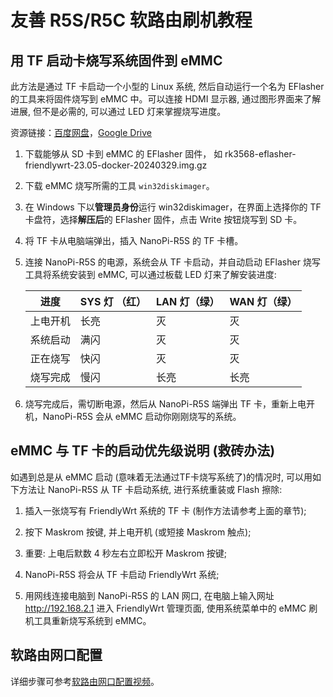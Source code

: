 # 友善 R5S/R5C 软路由刷机教程

## 用 TF 启动卡烧写系统固件到 eMMC

此方法是通过 TF 卡启动一个小型的 Linux 系统, 然后自动运行一个名为 EFlasher 的工具来将固件烧写到 eMMC 中。可以连接 HDMI 显示器, 通过图形界面来了解进展, 但不是必需的, 可以通过 LED 灯来掌握烧写进度。

资源链接：[百度网盘](https://pan.baidu.com/s/1VEFUSDJ7s5qVpBl-8sjtkg?pwd=dtdo#list/path=%2F)，[Google Drive](https://drive.google.com/drive/folders/1yWLtwCesnHfoM8DG7NgJ4jZrjRSI-dQs)

1. 下载能够从 SD 卡到 eMMC 的 EFlasher 固件， 如 rk3568-eflasher-friendlywrt-23.05-docker-20240329.img.gz

2. 下载 eMMC 烧写所需的工具 `win32diskimager`。

3. 在 Windows 下以**管理员身份**运行 win32diskimager，在界面上选择你的 TF 卡盘符，选择**解压后**的 EFlasher 固件，点击 Write 按钮烧写到 SD 卡。

4. 将 TF 卡从电脑端弹出，插入 NanoPi-R5S 的 TF 卡槽。

5. 连接 NanoPi-R5S 的电源，系统会从 TF 卡启动，并自动启动 EFlasher 烧写工具将系统安装到 eMMC, 可以通过板载 LED 灯来了解安装进度:

    | 进度     | SYS 灯 （红） | LAN 灯（绿） | WAN 灯（绿） |
    | -------- | ------------- | ------------ | ------------ |
    | 上电开机 | 长亮          | 灭           | 灭           |
    | 系统启动 | 满闪          | 灭           | 灭           |
    | 正在烧写 | 快闪          | 灭           | 灭           |
    | 烧写完成 | 慢闪          | 长亮         | 长亮         |

6. 烧写完成后，需切断电源，然后从 NanoPi-R5S 端弹出 TF 卡，重新上电开机，NanoPi-R5S 会从 eMMC 启动你刚刚烧写的系统。

## eMMC 与 TF 卡的启动优先级说明 (救砖办法)

如遇到总是从 eMMC 启动 (意味着无法通过TF卡烧写系统了)的情况时, 可以用如下方法让 NanoPi-R5S 从 TF 卡启动系统, 进行系统重装或 Flash 擦除:

1. 插入一张烧写有 FriendlyWrt 系统的 TF 卡 (制作方法请参考上面的章节);

2. 按下 Maskrom 按键, 并上电开机 (或短接 Maskrom 触点);

3. 重要: 上电后默数 4 秒左右立即松开 Maskrom 按键;

4. NanoPi-R5S 将会从 TF 卡启动 FriendlyWrt 系统;

5. 用网线连接电脑到 NanoPi-R5S 的 LAN 网口, 在电脑上输入网址 http://192.168.2.1 进入 FriendlyWrt 管理页面, 使用系统菜单中的 eMMC 刷机工具重新烧写系统到 eMMC。

## 软路由网口配置

详细步骤可参考[软路由网口配置视频](LAN_configuration.mp4)。
